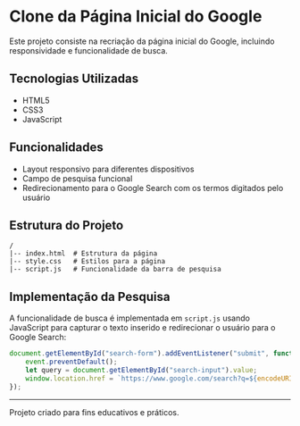 # Clone da Página Inicial do Google

Este projeto consiste na recriação da página inicial do Google, incluindo responsividade e funcionalidade de busca.

## Tecnologias Utilizadas
- HTML5
- CSS3
- JavaScript

## Funcionalidades
- Layout responsivo para diferentes dispositivos
- Campo de pesquisa funcional
- Redirecionamento para o Google Search com os termos digitados pelo usuário

## Estrutura do Projeto
```
/
|-- index.html  # Estrutura da página
|-- style.css   # Estilos para a página
|-- script.js   # Funcionalidade da barra de pesquisa
```

## Implementação da Pesquisa
A funcionalidade de busca é implementada em `script.js` usando JavaScript para capturar o texto inserido e redirecionar o usuário para o Google Search:
```javascript
document.getElementById("search-form").addEventListener("submit", function(event) {
    event.preventDefault();
    let query = document.getElementById("search-input").value;
    window.location.href = `https://www.google.com/search?q=${encodeURIComponent(query)}`;
});
```


---
Projeto criado para fins educativos e práticos.

